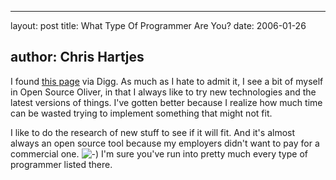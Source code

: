 <hr />

<p>layout: post
title: What Type Of Programmer Are You?
date: 2006-01-26</p>

<h2>author: Chris Hartjes</h2>

<p>I found <a href="http://www.hacknot.info/hacknot/action/showEntry?eid=81">this page</a> via Digg.  As much as I hate to admit it, I see a bit of myself in Open Source Oliver, in that I always like to try new technologies and the latest versions of things.  I've gotten better because I realize how much time can be wasted trying to implement something that might not fit.</p>

<p>I like to do the research of new stuff to see if it will fit.  And it's almost always an open source tool because my employers didn't want to pay for a commercial one. <img src="//www.littlehart.net/atthekeyboard/templates/default/img/emoticons/smile.png"" alt="-)"" />  I'm sure you've run into pretty much every type of programmer listed there.</p>
